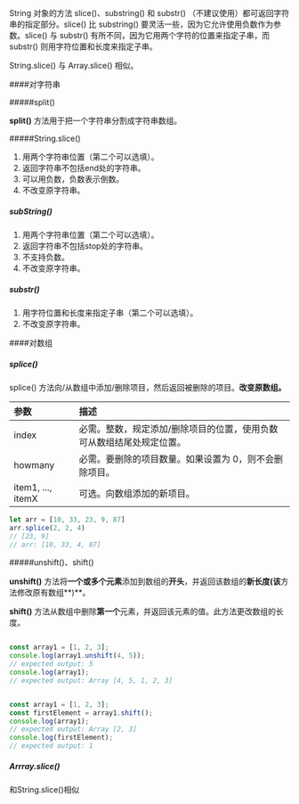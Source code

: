 

String 对象的方法 slice()、substring() 和 substr() （不建议使用）都可返回字符串的指定部分。slice() 比 substring() 要灵活一些，因为它允许使用负数作为参数。slice() 与 substr() 有所不同，因为它用两个字符的位置来指定子串，而 substr() 则用字符位置和长度来指定子串。

String.slice() 与 Array.slice() 相似。

####对字符串

#####split() 

**split()** 方法用于把一个字符串分割成字符串数组。

#####String.slice()

1. 用两个字符串位置（第二个可以选填）。
2. 返回字符串不包括end处的字符串。
3. 可以用负数，负数表示倒数。
4. 不改变原字符串。

##### subString()

1. 用两个字符串位置（第二个可以选填）。
2. 返回字符串不包括stop处的字符串。
3. 不支持负数。
4. 不改变原字符串。

##### substr()

1. 用字符位置和长度来指定子串（第二个可以选填）。
2. 不改变原字符串。

####对数组

##### splice()

splice() 方法向/从数组中添加/删除项目，然后返回被删除的项目。**改变原数组。**

| 参数              | 描述                                                         |
| :---------------- | :----------------------------------------------------------- |
| index             | 必需。整数，规定添加/删除项目的位置，使用负数可从数组结尾处规定位置。 |
| howmany           | 必需。要删除的项目数量。如果设置为 0，则不会删除项目。       |
| item1, ..., itemX | 可选。向数组添加的新项目。                                   |

```javascript
let arr = [10, 33, 23, 9, 87]
arr.splice(2, 2, 4)
// [23, 9]
// arr: [10, 33, 4, 87]
```

#####unshift()、shift()

**unshift()** 方法将**一个或多个元素**添加到数组的**开头**，并返回该数组的**新长度(该**方法修改原有数组**)**。

**shift()** 方法从数组中删除**第一个**元素，并返回该元素的值。此方法更改数组的长度。

```javascript

const array1 = [1, 2, 3];
console.log(array1.unshift(4, 5));
// expected output: 5
console.log(array1);
// expected output: Array [4, 5, 1, 2, 3]


const array1 = [1, 2, 3];
const firstElement = array1.shift();
console.log(array1);
// expected output: Array [2, 3]
console.log(firstElement);
// expected output: 1
```

##### Arrray.slice()

和String.slice()相似